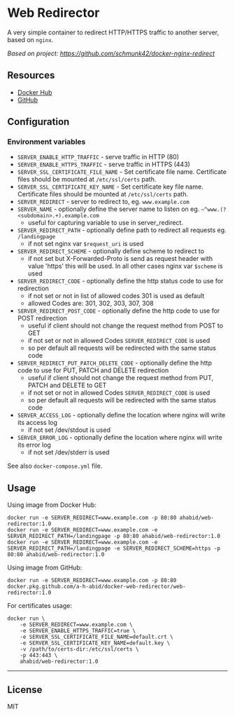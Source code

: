 # Web Redirector

A very simple container to redirect HTTP/HTTPS traffic to another server, based on `nginx`.

*Based on project: https://github.com/schmunk42/docker-nginx-redirect*

## Resources

- [Docker Hub](https://hub.docker.com/r/ahabid/web-redirector/)
- [GitHub](https://github.com/a-h-abid/docker-web-redirector)

## Configuration

### Environment variables

- `SERVER_ENABLE_HTTP_TRAFFIC` - serve traffic in HTTP (80)
- `SERVER_ENABLE_HTTPS_TRAFFIC` - serve traffic in HTTPS (443)
- `SERVER_SSL_CERTIFICATE_FILE_NAME` - Set certificate file name. Certificate files should be mounted at `/etc/ssl/certs` path.
- `SERVER_SSL_CERTIFICATE_KEY_NAME` - Set certificate key file name. Certificate files should be mounted at `/etc/ssl/certs` path.
- `SERVER_REDIRECT` - server to redirect to, eg. `www.example.com`
- `SERVER_NAME` - optionally define the server name to listen on eg. `~^www.(?<subdomain>.+).example.com`
   - useful for capturing variable to use in server_redirect.
- `SERVER_REDIRECT_PATH` - optionally define path to redirect all requests eg. `/landingpage`
   - if not set nginx var `$request_uri` is used
- `SERVER_REDIRECT_SCHEME` - optionally define scheme to redirect to
   - if not set but X-Forwarded-Proto is send as request header with value 'https' this will be used.
     In all other cases nginx var `$scheme` is used
- `SERVER_REDIRECT_CODE` - optionally define the http status code to use for redirection
   - if not set or not in list of allowed codes 301 is used as default
   - allowed Codes are: 301, 302, 303, 307, 308
 - `SERVER_REDIRECT_POST_CODE` - optionally define the http code to use for POST redirection
    - useful if client should not change the request method from POST to GET
    - if not set or not in allowed Codes `SERVER_REDIRECT_CODE` is used
    - so per default all requests will be redirected with the same status code
 - `SERVER_REDIRECT_PUT_PATCH_DELETE_CODE` - optionally define the http code to use for PUT, PATCH and DELETE redirection
    - useful if client should not change the request method from PUT, PATCH and DELETE to GET
    - if not set or not in allowed Codes `SERVER_REDIRECT_CODE` is used
    - so per default all requests will be redirected with the same status code
- `SERVER_ACCESS_LOG` - optionally define the location where nginx will write its access log
   - if not set /dev/stdout is used
- `SERVER_ERROR_LOG` - optionally define the location where nginx will write its error log
   - if not set /dev/stderr is used

See also `docker-compose.yml` file.

## Usage

Using image from Docker Hub:

    docker run -e SERVER_REDIRECT=www.example.com -p 80:80 ahabid/web-redirector:1.0
    docker run -e SERVER_REDIRECT=www.example.com -e SERVER_REDIRECT_PATH=/landingpage -p 80:80 ahabid/web-redirector:1.0
    docker run -e SERVER_REDIRECT=www.example.com -e SERVER_REDIRECT_PATH=/landingpage -e SERVER_REDIRECT_SCHEME=https -p 80:80 ahabid/web-redirector:1.0

Using image from GitHub:

    docker run -e SERVER_REDIRECT=www.example.com -p 80:80 docker.pkg.github.com/a-h-abid/docker-web-redirector/web-redirector:1.0


For certificates usage:

    docker run \
        -e SERVER_REDIRECT=www.example.com \
        -e SERVER_ENABLE_HTTPS_TRAFFIC=true \
        -e SERVER_SSL_CERTIFICATE_FILE_NAME=default.crt \
        -e SERVER_SSL_CERTIFICATE_KEY_NAME=default.key \
        -v /path/to/certs-dir:/etc/ssl/certs \
        -p 443:443 \
        ahabid/web-redirector:1.0

---

## License

MIT

